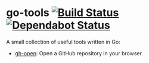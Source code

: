 # go-tools [![Build Status](https://action-badges.now.sh/ffflorian/go-tools)](https://github.com/ffflorian/go-tools/actions/) [![Dependabot Status](https://api.dependabot.com/badges/status?host=github&repo=ffflorian/go-tools)](https://dependabot.com)

A small collection of useful tools written in Go:

* [gh-open](./gh-open): Open a GitHub repository in your browser.
